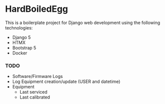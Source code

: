 # HardBoiledEgg

This is a boilerplate project for Django web development using the following technologies:
- Django 5
- HTMX
- Bootstrap 5
- Docker



### TODO
- Software/Firmware Logs
- Log Equipment creation/update (USER and datetime)
- Equipment
  - Last serviced
  - Last calibrated
